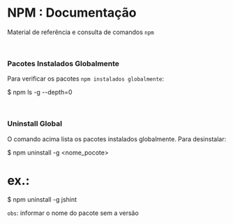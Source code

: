 # NPM : Documentação

Material de referência e consulta de comandos `npm`

<br/>

### Pacotes Instalados Globalmente

Para verificar os pacotes `npm instalados globalmente`:

   $ npm ls -g --depth=0
   
<br/>   

### Uninstall Global

O comando acima lista os pacotes instalados globalmente. Para desinstalar:

  $ npm uninstall -g <nome_pocote>
  
  # ex.:
  $ npm uninstall -g jshint
  
`obs`: informar o nome do pacote sem a versão

<br/>
